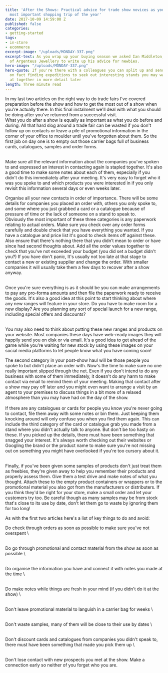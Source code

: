 ```yaml
---
title: 'After the Shows: Practical advice for trade show novices as you navigate the
  most important shopping trip of the year'
date: 2017-10-09 14:59:00 Z
published: false
categories:
- getting-started
tags:
- in-store
- ecommerce
excerpt-image: "/uploads/MONDAY-337.png"
excerpt-text: As you wrap up your buying season we asked Ian Middleton, MD and Co-Founder
  of Argenteus Jewellery to write up his advice for newbies.
hero-image: "/uploads/MONDAY-337.png"
hero-quote: If you're there with a colleagues you can split up and send groups out
  on fact finding expeditions to seek out interesting stands you may want to look
  at together in more detail later
length: Three minute read
---
```


In my last two articles on the right way to do trade fairs I've covered preparation before the show and how to get the most out of a show when you're actually there.  In this final instalment we'll deal with what you should be doing after you've returned from a successful visit.
\
What you do after a show is equally as important as what you do before and during.  All that hard slog around a trade fair can be wasted if you don't follow up on contacts or leave a pile of promotional information in the corner of your office to moulder until you've forgotten about them.  So the first job on day one is to empty out those carrier bags full of business cards, catalogues, samples and order forms.

\
Make sure all the relevant information about the companies you've spoken to and expressed an interest in contacting again is stapled together.  It's also a good time to make some notes about each of them, especially if you didn't do this immediately after your meeting. It's very easy to forget who it was you spoke to and which products you were interested in if you only revisit this information several days or even weeks later.

Organise all your new contacts in order of importance.  There will be some details for companies you placed an order with, others you only spoke to, and some where you just grabbed a card or a catalogue because of pressure of time or the lack of someone on a stand to speak to.
\
Obviously the most important of these three categories is any paperwork relating to actual orders.  Make sure you check over any order forms carefully and double check that you have everything you wanted.  If you have a catalogue and price list it's good to check items off against these.  Also ensure that there's nothing there that you didn’t mean to order or have since had second thoughts about.  Add all the order values together to check that you've not exceeded your budget (you did set a budget didn't you?) If you have don't panic, It's usually not too late at that stage to contact a new or existing supplier and change the order.  With smaller companies it will usually take them a few days to recover after a show anyway.

\
Once you're sure everything is as it should be you can make arrangements to pay any pro-forma amounts and then file the paperwork ready to receive the goods.  It's also a good idea at this point to start thinking about where any new ranges will feature in your store.  Do you have to make room for a new display?  Are you planning any sort of special launch for a new range, including special offers and discounts?

\
You may also need to think about putting these new ranges and products on your website.  Most companies these days have web-ready images they will happily send you on disk or via email.  It's a good idea to get ahead of the game while you're waiting for new stock by using these images on your social media platforms to let people know what you have coming soon!

The second category in your post-show haul will be those people you spoke to but didn't place an order with.  Now's the time to make sure no one really important slipped through the net.  Even if you don't intend to do any business with some of them immediately, it doesn't do any harm to make contact via email to remind them of your meeting.  Making that contact after a show may pay off later and you might even want to arrange a visit by an agent to your premises to discuss things in a bit more of a relaxed atmosphere than you may have had on the day of the show.\
\
If there are any catalogues or cards for people you know you're never going to contact, file them away with some notes or bin them.  Just keeping them knocking around will only confuse you when you find them again. This can include the third category of the card or catalogue grab you made from a stand where you didn't actually talk to anyone.  But don't be too hasty on these.  If you picked up the details, there must have been something that snagged your interest.  It's always worth checking out their websites or Googling the brand or the product name to make sure you're not missing out on something you might have overlooked if you're too cursory about it.

\
Finally, if you've been given some samples of products don't just treat them as freebies, they're given away to help you remember their products and properly assess them.  Give them a test drive and make notes of what you thought.  Attach these to the empty product containers or wrappers or to the promotional material you also got from the manufacturers or distributers.  If you think they'd be right for your store, make a small order and let your customers try too.  Be careful though as many samples may be from stock that's close to its use by date, don't let them go to waste by ignoring them for too long!

As with the first two articles here's a list of key things to do and avoid:

Do check through orders as soon as possible to make sure you've not overspent
\\

\
Do go through promotional and contact material from the show as soon as possible
\\

\
Do organise the information you have and connect it with notes you made at the time
\\

\
Do make notes while things are fresh in your mind (if you didn't do it at the show)
\\

\
Don't leave promotional material to languish in a carrier bag for weeks
\\

\
Don't waste samples, many of them will be close to their use by dates
\\

\
Don't discount cards and catalogues from companies you didn't speak to, there must have been something that made you pick them up
\\

\
Don't lose contact with new prospects you met at the show.  Make a connection early so neither of you forget who you are.